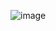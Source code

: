 ![image](https://user-images.githubusercontent.com/80031347/210732671-06bc2cc1-a0ca-45c8-b5c2-997275c23cb0.png)
